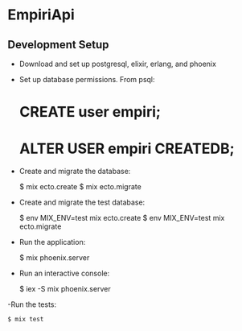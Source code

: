 # EmpiriApi

Development Setup
-----------------

- Download and set up postgresql, elixir, erlang, and phoenix

- Set up database permissions. From psql:

    # CREATE user empiri;
    # ALTER USER empiri CREATEDB;

- Create and migrate the database:

    $ mix ecto.create
    $ mix ecto.migrate
- Create and migrate the test database:

    $ env MIX_ENV=test mix ecto.create
    $ env MIX_ENV=test mix ecto.migrate

- Run the application:

    $ mix phoenix.server

- Run an interactive console:

    $ iex -S mix phoenix.server

-Run the tests:

    $ mix test




